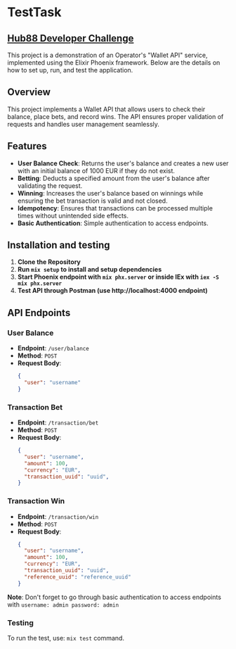 # TestTask

## [Hub88 Developer Challenge](https://github.com/coingaming/hub88-jnr)

This project is a demonstration of an Operator's "Wallet API" service, implemented using the Elixir Phoenix framework. Below are the details on how to set up, run, and test the application.

## Overview

This project implements a Wallet API that allows users to check their balance, place bets, and record wins. The API ensures proper validation of requests and handles user management seamlessly.

## Features

- **User Balance Check**: Returns the user's balance and creates a new user with an initial balance of 1000 EUR if they do not exist.
- **Betting**: Deducts a specified amount from the user's balance after validating the request.
- **Winning**: Increases the user's balance based on winnings while ensuring the bet transaction is valid and not closed.
- **Idempotency**: Ensures that transactions can be processed multiple times without unintended side effects.
- **Basic Authentication**: Simple authentication to access endpoints.

## Installation and testing

1. **Clone the Repository**
2. **Run `mix setup` to install and setup dependencies**
3. **Start Phoenix endpoint with `mix phx.server` or inside IEx with `iex -S mix phx.server`**
4. **Test API through Postman (use http://localhost:4000 endpoint)**

## API Endpoints

### User Balance

- **Endpoint**: `/user/balance`
- **Method**: `POST`
- **Request Body**:
  ```json
  {
    "user": "username"
  }

### Transaction Bet

- **Endpoint**: `/transaction/bet`
- **Method**: `POST`
- **Request Body**:
  ```json
  {
    "user": "username",
    "amount": 100,
    "currency": "EUR",
    "transaction_uuid": "uuid",
  }

### Transaction Win

- **Endpoint**: `/transaction/win`
- **Method**: `POST`
- **Request Body**:
  ```json
  {
    "user": "username",
    "amount": 100,
    "currency": "EUR",
    "transaction_uuid": "uuid",
    "reference_uuid": "reference_uuid"
  }

 **Note**: Don't forget to go through basic authentication to access endpoints with ```username: admin password: admin```
  
### Testing
To run the test, use: `mix test` command.
